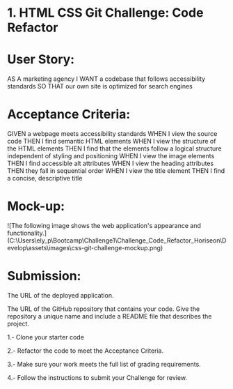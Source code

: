 # 1. HTML CSS Git Challenge: Code Refactor

# User Story:

AS A marketing agency
I WANT a codebase that follows accessibility standards
SO THAT our own site is optimized for search engines

# Acceptance Criteria:

GIVEN a webpage meets accessibility standards
WHEN I view the source code
THEN I find semantic HTML elements
WHEN I view the structure of the HTML elements
THEN I find that the elements follow a logical structure independent of styling and positioning
WHEN I view the image elements
THEN I find accessible alt attributes
WHEN I view the heading attributes
THEN they fall in sequential order
WHEN I view the title element
THEN I find a concise, descriptive title

# Mock-up:

![The following image shows the web application's appearance and functionality.] (C:\Users\ely_p\Bootcamp\Challenge1\Challenge_Code_Refactor_Horiseon\Develop\assets\images\css-git-challenge-mockup.png)

# Submission:

The URL of the deployed application.

The URL of the GitHub repository that contains your code. Give the repository a unique name and include a README file that describes the project.

1.- Clone your starter code

2.- Refactor the code to meet the Acceptance Criteria.

3.- Make sure your work meets the full list of grading requirements.

4.- Follow the instructions to submit your Challenge for review.
